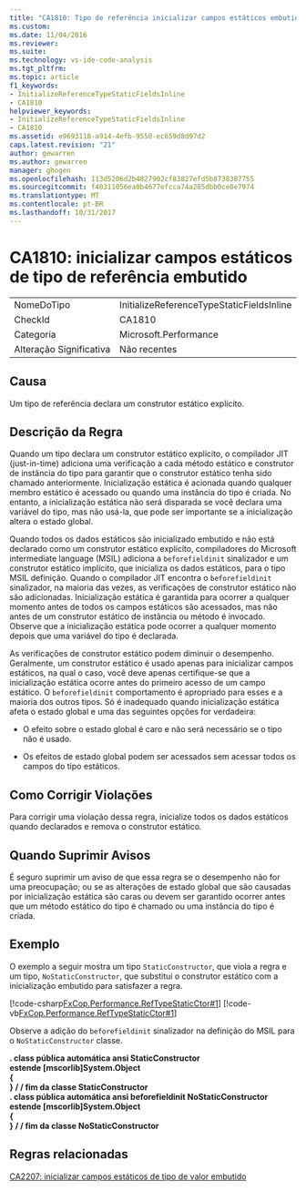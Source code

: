 ```yaml
---
title: "CA1810: Tipo de referência inicializar campos estáticos embutido | Microsoft Docs"
ms.custom: 
ms.date: 11/04/2016
ms.reviewer: 
ms.suite: 
ms.technology: vs-ide-code-analysis
ms.tgt_pltfrm: 
ms.topic: article
f1_keywords:
- InitializeReferenceTypeStaticFieldsInline
- CA1810
helpviewer_keywords:
- InitializeReferenceTypeStaticFieldsInline
- CA1810
ms.assetid: e9693118-a914-4efb-9550-ec659d8d97d2
caps.latest.revision: "21"
author: gewarren
ms.author: gewarren
manager: ghogen
ms.openlocfilehash: 113d5206d2b4827902cf83827efd5b8738387755
ms.sourcegitcommit: f40311056ea0b4677efcca74a285dbb0ce0e7974
ms.translationtype: MT
ms.contentlocale: pt-BR
ms.lasthandoff: 10/31/2017
---
```

# <a name="ca1810-initialize-reference-type-static-fields-inline"></a>CA1810: inicializar campos estáticos de tipo de referência embutido
|||  
|-|-|  
|NomeDoTipo|InitializeReferenceTypeStaticFieldsInline|  
|CheckId|CA1810|  
|Categoria|Microsoft.Performance|  
|Alteração Significativa|Não recentes|  
  
## <a name="cause"></a>Causa  
 Um tipo de referência declara um construtor estático explícito.  
  
## <a name="rule-description"></a>Descrição da Regra  
 Quando um tipo declara um construtor estático explícito, o compilador JIT (just-in-time) adiciona uma verificação a cada método estático e construtor de instância do tipo para garantir que o construtor estático tenha sido chamado anteriormente. Inicialização estática é acionada quando qualquer membro estático é acessado ou quando uma instância do tipo é criada. No entanto, a inicialização estática não será disparada se você declara uma variável do tipo, mas não usá-la, que pode ser importante se a inicialização altera o estado global.  
  
 Quando todos os dados estáticos são inicializado embutido e não está declarado como um construtor estático explícito, compiladores do Microsoft intermediate language (MSIL) adiciona a `beforefieldinit` sinalizador e um construtor estático implícito, que inicializa os dados estáticos, para o tipo MSIL definição. Quando o compilador JIT encontra o `beforefieldinit` sinalizador, na maioria das vezes, as verificações de construtor estático não são adicionadas. Inicialização estática é garantida para ocorrer a qualquer momento antes de todos os campos estáticos são acessados, mas não antes de um construtor estático de instância ou método é invocado. Observe que a inicialização estática pode ocorrer a qualquer momento depois que uma variável do tipo é declarada.  
  
 As verificações de construtor estático podem diminuir o desempenho. Geralmente, um construtor estático é usado apenas para inicializar campos estáticos, na qual o caso, você deve apenas certifique-se que a inicialização estática ocorre antes do primeiro acesso de um campo estático. O `beforefieldinit` comportamento é apropriado para esses e a maioria dos outros tipos. Só é inadequado quando inicialização estática afeta o estado global e uma das seguintes opções for verdadeira:  
  
-   O efeito sobre o estado global é caro e não será necessário se o tipo não é usado.  
  
-   Os efeitos de estado global podem ser acessados sem acessar todos os campos do tipo estáticos.  
  
## <a name="how-to-fix-violations"></a>Como Corrigir Violações  
 Para corrigir uma violação dessa regra, inicialize todos os dados estáticos quando declarados e remova o construtor estático.  
  
## <a name="when-to-suppress-warnings"></a>Quando Suprimir Avisos  
 É seguro suprimir um aviso de que essa regra se o desempenho não for uma preocupação; ou se as alterações de estado global que são causadas por inicialização estática são caras ou devem ser garantido ocorrer antes que um método estático do tipo é chamado ou uma instância do tipo é criada.  
  
## <a name="example"></a>Exemplo  
 O exemplo a seguir mostra um tipo `StaticConstructor`, que viola a regra e um tipo, `NoStaticConstructor`, que substitui o construtor estático com a inicialização embutido para satisfazer a regra.  
  
 [!code-csharp[FxCop.Performance.RefTypeStaticCtor#1](../code-quality/codesnippet/CSharp/ca1810-initialize-reference-type-static-fields-inline_1.cs)]
 [!code-vb[FxCop.Performance.RefTypeStaticCtor#1](../code-quality/codesnippet/VisualBasic/ca1810-initialize-reference-type-static-fields-inline_1.vb)]  
  
 Observe a adição do `beforefieldinit` sinalizador na definição do MSIL para o `NoStaticConstructor` classe.  
  
 **. class pública automática ansi StaticConstructor**  
 **estende [mscorlib]System.Object**  
**{**  
**} / / fim da classe StaticConstructor**  
**. class pública automática ansi beforefieldinit NoStaticConstructor**  
 **estende [mscorlib]System.Object**  
**{**  
**} / / fim da classe NoStaticConstructor**   
## <a name="related-rules"></a>Regras relacionadas  
 [CA2207: inicializar campos estáticos de tipo de valor embutido](../code-quality/ca2207-initialize-value-type-static-fields-inline.md)